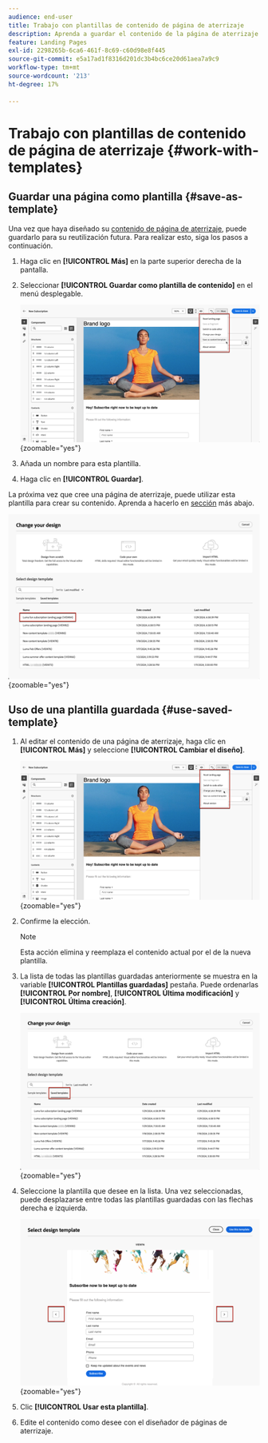 ```yaml
---
audience: end-user
title: Trabajo con plantillas de contenido de página de aterrizaje
description: Aprenda a guardar el contenido de la página de aterrizaje como plantilla de diseño y a reutilizarlo en Campaign Web
feature: Landing Pages
exl-id: 2298265b-6ca6-461f-8c69-c60d98e8f445
source-git-commit: e5a17ad1f8316d201dc3b4bc6ce20d61aea7a9c9
workflow-type: tm+mt
source-wordcount: '213'
ht-degree: 17%

---
```


# Trabajo con plantillas de contenido de página de aterrizaje {#work-with-templates}

## Guardar una página como plantilla {#save-as-template}

Una vez que haya diseñado su [contenido de página de aterrizaje](lp-content.md), puede guardarlo para su reutilización futura. Para realizar esto, siga los pasos a continuación.

1. Haga clic en **[!UICONTROL Más]** en la parte superior derecha de la pantalla.

1. Seleccionar **[!UICONTROL Guardar como plantilla de contenido]** en el menú desplegable.

   ![](assets/lp-save-as-template.png){zoomable=&quot;yes&quot;}

1. Añada un nombre para esta plantilla.

1. Haga clic en **[!UICONTROL Guardar]**.

La próxima vez que cree una página de aterrizaje, puede utilizar esta plantilla para crear su contenido. Aprenda a hacerlo en [sección](#use-saved-template) más abajo.

![](assets/lp-saved-template.png){zoomable=&quot;yes&quot;}

## Uso de una plantilla guardada {#use-saved-template}

<!--Not for GA?-->

1. Al editar el contenido de una página de aterrizaje, haga clic en **[!UICONTROL Más]** y seleccione **[!UICONTROL Cambiar el diseño]**.

   ![](assets/lp-change-your-design.png){zoomable=&quot;yes&quot;}

1. Confirme la elección.

   >[!NOTE]
   >
   >Esta acción elimina y reemplaza el contenido actual por el de la nueva plantilla.

1. La lista de todas las plantillas guardadas anteriormente se muestra en la variable **[!UICONTROL Plantillas guardadas]** pestaña. Puede ordenarlas **[!UICONTROL Por nombre]**, **[!UICONTROL Última modificación]** y **[!UICONTROL Última creación]**.

   ![](assets/lp-saved-templates.png){zoomable=&quot;yes&quot;}

1. Seleccione la plantilla que desee en la lista. Una vez seleccionadas, puede desplazarse entre todas las plantillas guardadas con las flechas derecha e izquierda.

   ![](assets/lp-select-saved-template.png){zoomable=&quot;yes&quot;}

1. Clic **[!UICONTROL Usar esta plantilla]**.

1. Edite el contenido como desee con el diseñador de páginas de aterrizaje.

<!--Primary page templates and subpage templates are managed separately, meaning that you cannot use a primary page template to create a subpage, and vice versa. TBC in Web user interface-->
